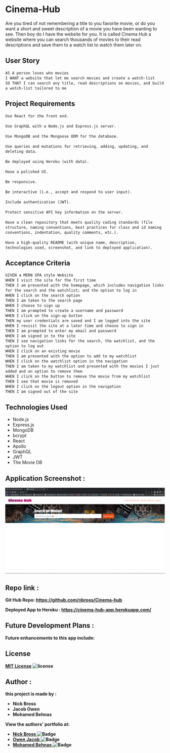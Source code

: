 # Cinema-Hub
Are you tired of not remembering a title to you favorite movie, or do you want a short and sweet description of a movie you have been wanting to see. Then boy do I have the website for you. It is called Cinema Hub a website where you can search thousands of movies to their read descriptions and save them to a watch list to watch them later on.
## User Story

```
AS A person loves who movies 
I WANT a website that let me search movies and create a watch-list
SO THAT I can search any title, read descriptions on movies, and build a watch-list tailored to me
```

## Project Requirements

```
Use React for the front end.

Use GraphQL with a Node.js and Express.js server.

Use MongoDB and the Mongoose ODM for the database.

Use queries and mutations for retrieving, adding, updating, and deleting data.

Be deployed using Heroku (with data).

Have a polished UI.

Be responsive.

Be interactive (i.e., accept and respond to user input).

Include authentication (JWT).

Protect sensitive API key information on the server.

Have a clean repository that meets quality coding standards (file structure, naming conventions, best practices for class and id naming conventions, indentation, quality comments, etc.).

Have a high-quality README (with unique name, description, technologies used, screenshot, and link to deployed application).
```

## Acceptance Criteria 
```
GIVEN a MERN SPA style Website
WHEN I visit the site for the first time
THEN I am presented with the homepage, which includes navigation links for the search and the watchlist; and the option to log in
WHEN I click on the search option
THEN I am taken to the search page
WHEN I choose to sign up
THEN I am prompted to create a username and password
WHEN I click on the sign-up button
THEN my user credentials are saved and I am logged into the site
WHEN I revisit the site at a later time and choose to sign in
THEN I am prompted to enter my email and password
WHEN I am signed in to the site
THEN I see navigation links for the search, the watchlist, and the option to log out
WHEN I click on an existing movie
THEN I am presented with the option to add to my watchlist
WHEN I click on the watchlist option in the navigation
THEN I am taken to my watchlist and presented with the movies I just added and an option to remove them
WHEN I click on the button to remove the movie from my watchlist
THEN I see that movie is removed
WHEN I click on the logout option in the navigation
THEN I am signed out of the site
```

## Technologies Used
* Node.js
* Express.js
* MongoDB
* bcrypt
* React
* Apollo
* GraphQL
* JWT
* The Movie DB

## Application Screenshot :

![Cinema-Hub](/client/src/assets//img/Screenshot-007.png)

## Repo link : 

<b>Git Hub Repo:<b> https://github.com/nbross/Cinema-hub 
  
<b>Deployed App to Heroku :<b> https://cinema-hub-app.herokuapp.com/

## Future Development Plans :
<b>Future enhancements to this app include:</b>


## License
[MIT License](./LICENSE)
![license](https://img.shields.io/badge/License-MIT-blue)


## Author :
  <b>this project is made by :</b>
 - Nick Bross
 - Jacob Owen
 - Mohamed Behnas 
  
<b>View the authors' portfolio at:  </b>
- [Nick Bross ](https://nbross.github.io/react-port/)
  ![Badge](https://img.shields.io/badge/Github-Nick-Bross)
- [Owen Jacob ](https:/jacobowen.github.io/react-portfolio/)
  ![Badge](https://img.shields.io/badge/Github-Owen-Jacob)
- [Mohamed Behnas ](https://tranquil-eyrie-31006.herokuapp.com/#/)
  ![Badge](https://img.shields.io/badge/Github-Mohamed-Behnas)
